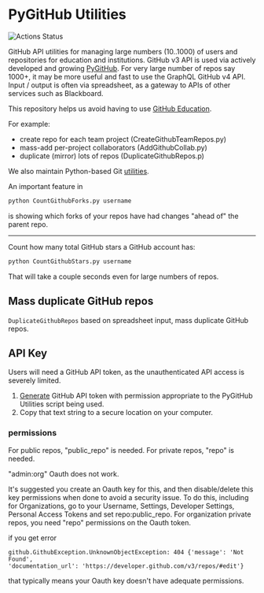 # PyGitHub Utilities

![Actions Status](https://github.com/scivision/pygithub-utils/workflows/ci/badge.svg)

GitHub API utilities for managing large numbers (10..1000) of users and repositories for education and institutions.
GitHub v3 API is used via actively developed and growing
[PyGitHub](https://pypi.org/project/PyGithub/).
For very large number of repos say 1000+, it may be more useful and fast to use the GraphQL GitHub v4 API.
Input / output is often via spreadsheet, as a gateway to APIs of other services such as Blackboard.

This repository helps us avoid having to use
[GitHub Education](https://education.github.com/).

For example:

* create repo for each team project (CreateGithubTeamRepos.py)
* mass-add per-project collaborators (AddGithubCollab.py)
* duplicate (mirror) lots of repos (DuplicateGithubRepos.p)

We also maintain Python-based Git
[utilities](https://github.com/scivision/gitutils).

An important feature in

```sh
python CountGithubForks.py username
```
is showing which forks of your repos have had changes "ahead of" the parent repo.

---

Count how many total GitHub stars a GitHub account has:

```sh
python CountGithubStars.py username
```

That will take a couple seconds even for large numbers of repos.


## Mass duplicate GitHub repos

`DuplicateGithubRepos`
based on spreadsheet input, mass duplicate GitHub repos.

## API Key

Users will need a GitHub API token, as the unauthenticated API access is severely limited.

1. [Generate](https://github.com/settings/tokens) GitHub API token with permission appropriate to the PyGitHub Utilities script being used.
2. Copy that text string to a secure location on your computer.

### permissions

For public repos, "public_repo" is needed.
For private repos, "repo" is needed.

"admin:org" Oauth does not work.

It's suggested you create an Oauth key for this, and then disable/delete this key permissions when done
to avoid a security issue.
To do this, including for Organizations, go to your
Username, Settings, Developer Settings, Personal Access Tokens and set repo:public_repo.
For organization private repos, you need "repo" permissions on the Oauth token.

if you get error

```
github.GithubException.UnknownObjectException: 404 {'message': 'Not Found',
'documentation_url': 'https://developer.github.com/v3/repos/#edit'}
```

that typically means your Oauth key doesn't have adequate permissions.